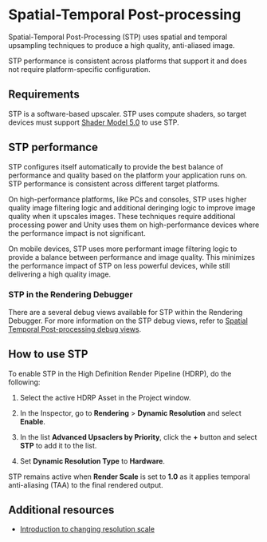 # Spatial-Temporal Post-processing

Spatial-Temporal Post-Processing (STP) uses spatial and temporal upsampling techniques to produce a high quality, anti-aliased image.

STP performance is consistent across platforms that support it and does not require platform-specific configuration.

## Requirements

STP is a software-based upscaler. STP uses compute shaders, so target devices must support [Shader Model 5.0](https://learn.microsoft.com/en-us/windows/win32/direct3dhlsl/d3d11-graphics-reference-sm5) to use STP.

## STP performance

STP configures itself automatically to provide the best balance of performance and quality based on the platform your application runs on. STP performance is consistent across different target platforms.

On high-performance platforms, like PCs and consoles, STP uses higher quality image filtering logic and additional deringing logic to improve image quality when it upscales images. These techniques require additional processing power and Unity uses them on high-performance devices where the performance impact is not significant.

On mobile devices, STP uses more performant image filtering logic to provide a balance between performance and image quality. This minimizes the performance impact of STP on less powerful devices, while still delivering a high quality image.

### STP in the Rendering Debugger

There are a several debug views available for STP within the Rendering Debugger. For more information on the STP debug views, refer to [Spatial Temporal Post-processing debug views](stp-debug-views.md).

## How to use STP

To enable STP in the High Definition Render Pipeline (HDRP), do the following:

1. Select the active HDRP Asset in the Project window.

2. In the Inspector, go to **Rendering** > **Dynamic Resolution** and select **Enable**.

2. In the list **Advanced Upsaclers by Priority**, click the **+** button and select **STP** to add it to the list.

3. Set **Dynamic Resolution Type** to **Hardware**.

STP remains active when **Render Scale** is set to **1.0** as it applies temporal anti-aliasing (TAA) to the final rendered output.

## Additional resources

- [Introduction to changing resolution scale](https://docs.unity3d.com/6000.0/Documentation/Manual/resolution-scale-introduction.html)


